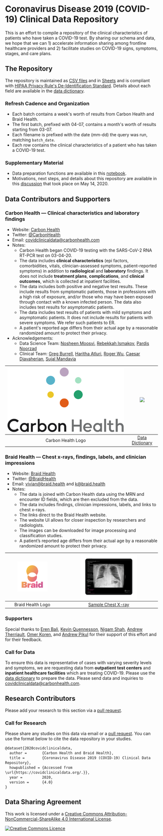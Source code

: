 # Coronavirus Disease 2019 (COVID-19) Clinical Data Repository

This is an effort to compile a repository of the clinical characteristics of patients who have taken a COVID-19 test. By sharing our schema and data, we hope that we can 1) accelerate information sharing among frontline healthcare providers and 2) facilitate studies on COVID-19 signs, symptoms, stages, and care plans.

## The Repository

The repository is maintained as [CSV files](https://github.com/mdcollab/covidclinicaldata/tree/master/data/) and in <a href="https://docs.google.com/spreadsheets/d/11IuOqJ_L0wYcbDqovmDaASR2aae79I5a9wpGVOuQ9bU/edit?usp=sharing" target="_blank">Sheets</a> and is compliant with <a href="https://www.hhs.gov/hipaa/for-professionals/privacy/special-topics/de-identification/index.html#standard" target="_blank">HIPAA Privacy Rule's De-Identification Standard</a>. Details about each field are available in the <a href="https://docs.google.com/spreadsheets/d/1p9rtv2LjVCPb54MdGe8ZqJ1zF3McIFnzq-ZhhjWgguI/edit?usp=sharing" target="_blank">data dictionary</a>.  

### Refresh Cadence and Organization 

* Each batch contains a week's worth of results from Carbon Health and Braid Health.  
* The first batch, prefixed with 04-07, contains a month's worth of results starting from 03-07.
* Each filename is prefixed with the date (mm-dd) the query was run, matching `batch_date`.
* Each row contains the clinical characteristics of a patient who has taken a COVID-19 test. 

### Supplementary Material

* Data preparation functions are available in this [notebook](https://github.com/mdcollab/covidclinicaldata/tree/master/notebooks/).
* Motivations, next steps, and details about this repository are available in this [discussion](https://twitter.com/erenbali/status/1261083321158770689?s=20) that took place on May 14, 2020.

## Data Contributors and Supporters

### Carbon Health — Clinical characteristics and laboratory findings

- Website: <a href="https://carbonhealth.com/coronavirus" target="_blank">Carbon Health</a>
- Twitter: <a href="https://twitter.com/CarbonHealth" target="_blank">@CarbonHealth</a>
- Email: <covidclinicaldata@carbonhealth.com>
- Notes: 
    * Carbon Health began COVID-19 testing with the SARS-CoV-2 RNA RT-PCR test on 03-04-20. 
    * The data includes **clinical characteristics** (epi factors, comorbidities, vitals, clinician-assessed symptoms, patient-reported symptoms) in addition to **radiological** and **laboratory** findings. It does not include **treatment plans**, **complications**, and **clinical outcomes**, which is collected at inpatient facilities.
    * The data includes both positive and negative test results. These include results from symptomatic patients, those in professions with a high risk of exposure, and/or those who may have been exposed through contact with a known infected person. The data also includes test results for asymptomatic patients. 
    * The data includes test results of patients with mild symptoms and asymptomatic patients. It does not include results for patients with severe symptoms. We refer such patients to ER.
    * A patient's reported age differs from their actual age by a reasonable randomized amount to protect their privacy.
- Acknowledgements:
  - Data Science Team: [Nosheen Moosvi](https://www.linkedin.com/in/nosheen-moosvi-82a31883/), [Rebekkah Ismakov](https://www.linkedin.com/in/rismakov/), [Pardis Noorzad](https://djpardis.com)
  - Clinical Team: [Greg Burrell](https://www.linkedin.com/in/gregburrell/),  [Haritha Atluri](https://www.linkedin.com/in/harithaatluri/), [Roger Wu](https://www.linkedin.com/in/roger-wu-md-mba-facep-b91844a/), [Caesar Djavaherian](https://www.linkedin.com/in/caesar-djavaherian/), [Sujal Mandavia](https://www.linkedin.com/in/sujal-mandavia-03664414/)
    
| ![CH Logo](contributors/logos/carbon_health.png) | <img src="contributors/samples/carbon_health_dictionary.png" width="60%"> |
|:--:| :--: |
| Carbon Health Logo | <a href="https://docs.google.com/spreadsheets/d/1p9rtv2LjVCPb54MdGe8ZqJ1zF3McIFnzq-ZhhjWgguI/edit?usp=sharing" target="_blank">Data Dictionary</a> |

### Braid Health — Chest x-rays, findings, labels, and clinician impressions

- Website: <a href="https://braid.health/www" target="_blank">Braid Health</a>
- Twitter: <a href="https://twitter.com/BraidHealth" target="_blank">@BraidHealth</a>
- Email: <vivian@braid.health> and <k@braid.health>
- Notes:
    * The data is joined with Carbon Health data using the MRN and encounter ID fields, which are then excluded from the data.
    * The data includes findings, clinician impressions, labels, and links to chest x-rays. 
    * The links direct to the Braid Health website. 
    * The website UI allows for closer inspection by researchers and radiologists. 
    * The images can be downloaded for image processing and classification studies.
    * A patient’s reported age differs from their actual age by a reasonable randomized amount to protect their privacy.

| <img src="contributors/logos/braid_health.png" width="60%"> |  <img src="contributors/samples/braid_health_c_xray.png" width="60%"> |
|:--:| :--:| 
| Braid Health Logo | <a href="https://braid.health/viewer/study/6905c8c988d201379dd932fa5ba650125d89bc5bddfa6a4df9f4338cbd2326f2?key=BIo8HvL8W_dy__4IdBFd1pxP3xoibTLfRwG4ErLo9Okog3RzXmcB0VJL-7onLz9PlL4OpSzut_hzZZGPnC6LX0&lab=sars"  target="_blank">Sample Chest X-ray</a> |

### Supporters

Special thanks to <a href="https://twitter.com/erenbali" target="_blank">Eren Bali</a>, <a href="https://braid.health/www" target="_blank">Kevin Quennesson</a>, <a href="https://profiles.stanford.edu/nigam-shah" target="_blank">Nigam Shah</a>, [Andrew Therriault](https://www.andrewtherriault.com/), [Omer Koren](https://www.linkedin.com/in/omer-koren-24a3a762/), and [Andrew Pikul](http://ajpikul.com) for their support of this effort and for their feedback.

### Call for Data 

To ensure this data is representative of cases with varying severity levels and symptoms, we are requesting data from **outpatient test centers** and **inpatient healthcare facilities** which are treating COVID-19. Please use the <a href="https://docs.google.com/spreadsheets/d/1p9rtv2LjVCPb54MdGe8ZqJ1zF3McIFnzq-ZhhjWgguI/edit?usp=sharing" target="_blank">data dictionary</a> to prepare the data. Please send data and inquiries to <covidclinicaldata@carbonhealth.com>. 

## Research Contributors

Please add your research to this section via a <a href="https://github.com/mdcollab/covidclinicaldata" target="_blank">pull request</a>.
<!-- Please keep this section consistent with the "Data Contributors" section. -->

### Call for Research 

Please share any studies on this data via email or a <a href="https://github.com/mdcollab/covidclinicaldata" target="_blank">pull request</a>. 
You can use the format below to cite the data repository in your studies.

```
@dataset{2020covidclinicaldata,
  author =       {Carbon Health and Braid Health},
  title =        {Coronavirus Disease 2019 (COVID-19) Clinical Data Repository},
  howpublished = {Accessed from \url{https://covidclinicaldata.org/.}},
  year =         2020,
  version =      {4.0}
}
```

## Data Sharing Agreement

This work is licensed under a <a rel="license" href="http://creativecommons.org/licenses/by-nc-sa/4.0/"  target="_blank">Creative Commons Attribution-NonCommercial-ShareAlike 4.0 International License</a>.

<a rel="license" href="http://creativecommons.org/licenses/by-nc-sa/4.0/"  target="_blank"><img alt="Creative Commons Licence" style="border-width:0" src="https://i.creativecommons.org/l/by-nc-sa/4.0/88x31.png" /></a>


